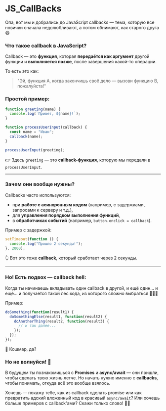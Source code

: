 # JS_CallBacks
Опа, вот мы и добрались до JavaScript callbacks — тема, которую все новички сначала недолюбливают, а потом обнимают, как старого друга 😄

### Что такое **callback** в JavaScript?
Callback — это **функция**, которая **передаётся как аргумент** другой функции и **выполняется позже**, после завершения какой-то операции.

То есть это как:  
> "Эй, функция А, когда закончишь своё дело — вызови функцию B, пожалуйста!"

### Простой пример:
```javascript
function greeting(name) {
  console.log(`Привет, ${name}!`);
}

function processUserInput(callback) {
  const name = "Иван";
  callback(name);
}

processUserInput(greeting);
```

👉 Здесь `greeting` — это **callback-функция**, которую мы передали в `processUserInput`.

---

### Зачем они вообще нужны?
Callbacks часто используются:
- при **работе с асинхронным кодом** (например, с задержками, запросами к серверу и т.д.),
- для **управления порядком выполнения функций**,
- в **обработчиках событий** (например, `button.onclick = callback`).

Пример с задержкой:
```javascript
setTimeout(function () {
  console.log("Прошло 2 секунды!");
}, 2000);
```

👆 Вот это тоже **callback**, который сработает через 2 секунды.

---

### Но! Есть подвох — **callback hell**:
Когда ты начинаешь вкладывать один callback в другой, и ещё один… и ещё… и получается такой лес кода, из которого сложно выбраться 🌲🌲🌲

Пример:
```javascript
doSomething(function(result1) {
  doSomethingElse(result1, function(result2) {
    doAnotherThing(result2, function(result3) {
      // и так далее...
    });
  });
});
```

🙈 Кошмар, да?

### Но не волнуйся! 🙌  
В будущем ты познакомишься с **Promises** и **async/await** — они пришли, чтобы сделать твою жизнь легче. Но начать нужно именно с **callbacks**, чтобы понимать, откуда всё это вообще взялось.

Хочешь — покажу тебе, как из callback сделать promise или как превратить адский вложенный код в красивый `async/await`? Или хочешь больше примеров с callback'ами? Скажи только слово! 💪😄
